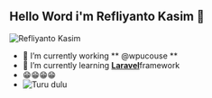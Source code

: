 ## Hello Word i'm Refliyanto Kasim 👋
![Refliyanto Kasim]([./Acer_Wallpaper_05_3840x2400](https://github.com/Refliyanto-Kasim/Refliyanto-Kasim/blob/main/Acer_Wallpaper_05_3840x2400.jpg))

<!--
**Refliyanto-Kasim/Refliyanto-Kasim** is a ✨ _special_ ✨ repository because its `README.md` (this file) appears on your GitHub profile.

Here are some ideas to get you started:

- 🔭 I’m currently working on ...
- 🌱 I’m currently learning ...
- 👯 I’m looking to collaborate on ...
- 🤔 I’m looking for help with ...
- 💬 Ask me about ...
- 📫 How to reach me: ...
- 😄 Pronouns: ...
- ⚡ Fun fact: ...
-->

- 🔭 I’m currently working  ** @wpucouse **
- 🌱 I’m currently learning  [**Laravel**](https//laravel.com)framework
- 😁😁😁😁
- ![Turu dulu](https://media1.giphy.com/media/v1.Y2lkPTc5MGI3NjExaGt5dms3Y3l6dTR0dmNmYTZiYml3OXk4cGNpd240M2JmNGR4OXNydyZlcD12MV9pbnRlcm5hbF9naWZfYnlfaWQmY3Q9Zw/l4EoZ1rJtDfypcna8/giphy.gif)
